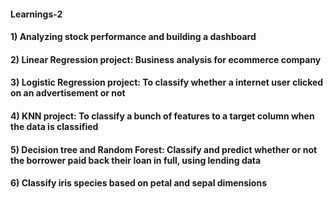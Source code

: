#### Learnings-2
#### 1) Analyzing stock performance and building a dashboard
#### 2) Linear Regression project: Business analysis for ecommerce company
#### 3) Logistic Regression project: To classify whether a internet user clicked on an advertisement or not
#### 4) KNN project: To classify a bunch of features to a target column when the data is classified
#### 5) Decision tree and Random Forest: Classify and predict whether or not the borrower paid back their loan in full, using lending data
#### 6) Classify iris species based on petal and sepal dimensions
